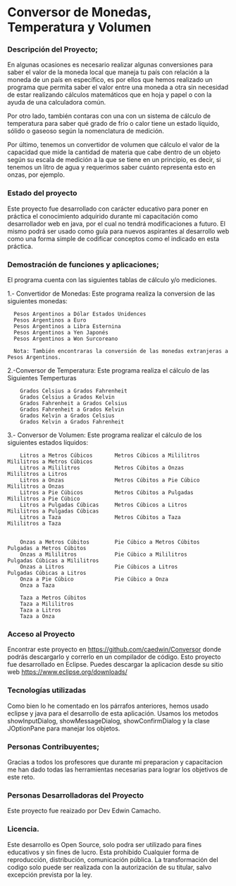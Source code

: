 # Conversor de Monedas, Temperatura y Volumen

### Descripción del Proyecto;

En algunas ocasiones es necesario realizar algunas conversiones para saber el valor de la moneda local que maneja tu país con relación a la moneda de un país en específico, es por ellos que hemos realizado un programa que permita saber el valor entre una moneda a otra sin necesidad de estar realizando cálculos matemáticos que en hoja y papel o con la ayuda de una calculadora común.

Por otro lado, también contaras con una con un sistema de cálculo de temperatura para saber qué grado de frío o calor tiene un estado líquido, sólido o gaseoso según la nomenclatura de medición.

Por último, tenemos un convertidor de volumen que cálculo el valor de la capacidad que mide la cantidad de materia que cabe dentro de un objeto según su escala de medición a la que se tiene en un principio, es decir, si tenemos un litro de agua y requerimos saber cuánto representa esto en onzas, por ejemplo.

        
 ### Estado del proyecto
 
Este proyecto fue desarrollado con carácter educativo para poner en práctica el conocimiento adquirido durante mi capacitación como desarrollador web en java, por el cual no tendrá modificaciones a futuro. El mismo podrá ser usado como guía para nuevos aspirantes al desarrollo web como una forma simple de codificar conceptos como el indicado en esta práctica.

### Demostración de funciones y aplicaciones;

El programa cuenta con las siguientes tablas de cálculo y/o mediciones.


1.- Convertidor de Monedas: 
    Este programa realiza la conversion de las siguientes monedas:
    
      Pesos Argentinos a Dólar Estados Unidences
      Pesos Argentinos a Euro
      Pesos Argentinos a Libra Esternina
      Pesos Argentinos a Yen Japonés
      Pesos Argentinos a Won Surcoreano
      
      Nota: También encontraras la conversión de las monedas extranjeras a Pesos Argentinos. 
      
2.-Conversor de Temperatura: Este programa realiza el cálculo de las Siguientes Temperturas
    
        Grados Celsius a Grados Fahrenheit 
        Grados Celsius a Grados Kelvin
        Grados Fahrenheit a Grados Celsius
        Grados Fahrenheit a Grados Kelvin
        Grados Kelvin a Grados Celsius
        Grados Kelvin a Grados Fahrenheit
        
 3.- Conversor de Volumen: Este programa realizar el cálculo de los siguientes estados líquidos:
    
        Litros a Metros Cúbicos       Metros Cúbicos a Mililitros         Mililitros a Metros Cúbicos
        Litros a Mililitros           Metros Cúbitos a Onzas              Mililitros a Litros
        Litros a Onzas                Metros Cúbitos a Pie Cúbico         Mililitros a Onzas
        Litros a Pie Cúbicos          Metros Cúbitos a Pulgadas           Mililitros a Pie Cúbico
        Litros a Pulgadas Cúbicas     Metros Cúbicos a Litros             Mililitros a Pulgadas Cúbicas
        Litros a Taza                 Metros Cúbitos a Taza               Mililitros a Taza
        

        Onzas a Metros Cúbitos        Pie Cúbico a Metros Cúbitos         Pulgadas a Metros Cúbitos
        Onzas a Mililitros            Pie Cúbico a Mililitros             Pulgadas Cúbicas a Mililitros
        Onzas a Litros                Pie Cúbicos a Litros                Pulgadas Cúbicas a Litros
        Onza a Pie Cúbico             Pie Cúbico a Onza
        Onza a Taza
        
        Taza a Metros Cúbitos
        Taza a Mililitros
        Taza a Litros
        Taza a Onza
        
### Acceso al Proyecto

Encontrar este proyecto en https://github.com/caedwin/Conversor donde podrás descargarlo y correrlo en un compilador de código. Esto proyecto fue desarrollado en Eclipse. Puedes descargar la aplicacion desde su sitio web https://www.eclipse.org/downloads/

### Tecnologías utilizadas

Como bien lo he comentado en los párrafos anteriores, hemos usado eclipse y java para el desarrollo de esta aplicación. Usamos los metodos showInputDialog, showMessageDialog, showConfirmDialog y la clase JOptionPane para manejar los objetos. 

### Personas Contribuyentes;

Gracias a todos los profesores que durante mi preparacion y capacitacion me han dado todas las herramientas necesarias para lograr los objetivos de este reto. 

### Personas Desarrolladoras del Proyecto

Este proyecto fue reaizado por Dev Edwin Camacho. 

### Licencia.

Este desarrollo es Open Source, solo podra ser utilizado para fines educativos y sin fines de lucro. Esta prohibido Cualquier forma de reproducción, distribución, comunicación pública. La transformación del codigo solo puede ser realizada con la autorización de su titular, salvo excepción prevista por la ley.

  
